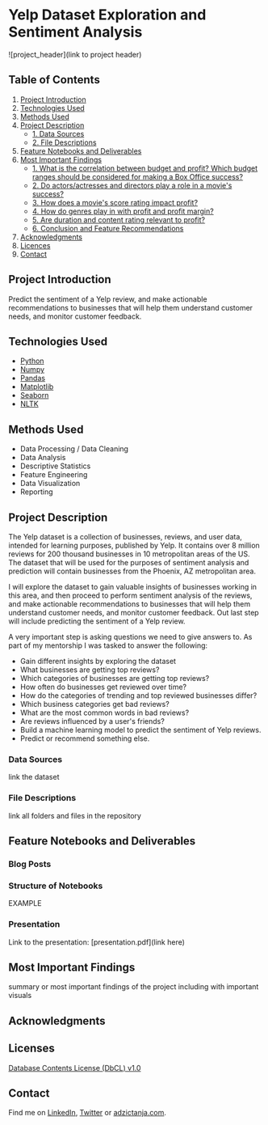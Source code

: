 # Yelp Dataset Exploration and Sentiment Analysis

![project_header](link to project header)

## Table of Contents

1. [ Project Introduction ](#Project_Introduction)
2. [ Technologies Used ](#Technologies_Used)    
3. [ Methods Used ](#Methods_Used)
4. [ Project Description ](#Project_Description)
   * [ 1. Data Sources ](#Data_Sources)
   * [ 2. File Descriptions ](#File_Descriptions) 
5. [ Feature Notebooks and Deliverables ](#Notebooks_deliverables)
6. [ Most Important Findings ](#Findings)
   * [1. What is the correlation between budget and profit? Which budget ranges should be considered for making a Box Office success?](#budget_profit)
   * [2. Do actors/actresses and directors play a role in a movie's success?](#var)
   * [3. How does a movie's score rating impact profit?](#score)
   * [4. How do genres play in with profit and profit margin?](#genres)
   * [5. Are duration and content rating relevant to profit?](#duration_rating)
   * [6. Conclusion and Feature Recommendations](#conclusion)
7. [ Acknowledgments ](#Acknowledgments)
8. [ Licences ](#Licences)
9. [ Contact ](#Contact)

## Project Introduction
<a name="Project_Introduction"></a>

Predict the sentiment of a Yelp review, and make actionable recommendations to businesses that will help them understand customer needs, and monitor customer feedback.

## Technologies Used
<a name="Technologies_Used"></a>
* [Python](https://www.python.org/)
* [Numpy](https://numpy.org/)
* [Pandas](https://pandas.pydata.org/)
* [Matplotlib](https://matplotlib.org/)
* [Seaborn](https://seaborn.pydata.org/)
* [NLTK](https://www.nltk.org/)

## Methods Used
<a name="Methods_Used"></a>
* Data Processing / Data Cleaning
* Data Analysis
* Descriptive Statistics
* Feature Engineering
* Data Visualization
* Reporting

## Project Description
<a name="Project_Description"></a>

The Yelp dataset is a collection of businesses, reviews, and user data, intended for learning purposes, published by Yelp. It contains over 8 million reviews for 200 thousand businesses in 10 metropolitan areas of the US. The dataset that will be used for the purposes of sentiment analysis and prediction will contain businesses from the Phoenix, AZ metropolitan area.

I will explore the dataset to gain valuable insights of businesses working in this area, and then proceed to perform sentiment analysis of the reviews, and make actionable recommendations to businesses that will help them understand customer needs, and monitor customer feedback. Out last step will include predicting the sentiment of a Yelp review. 

A very important step is asking questions we need to give answers to. As part of my mentorship I was tasked to answer the following:

* Gain different insights by exploring the dataset
* What businesses are getting top reviews?
* Which categories of businesses are getting top reviews?
* How often do businesses get reviewed over time?
* How do the categories of trending and top reviewed businesses differ?
* Which business categories get bad reviews?
* What are the most common words in bad reviews?
* Are reviews influenced by a user's friends?
* Build a machine learning model to predict the sentiment of Yelp reviews.
* Predict or recommend something else.

### Data Sources
<a name="Data_Sources"></a>

link the dataset

### File Descriptions
<a name="File_Descriptions"></a>

link all folders and files in the repository

## Feature Notebooks and Deliverables
<a name="Notebooks_deliverables"></a>
### Blog Posts


### Structure of Notebooks


EXAMPLE


### Presentation
Link to the presentation: [presentation.pdf](link here)

## Most Important Findings
<a name="Findings"></a>

summary or most important findings of the project including with important visuals

## Acknowledgments
<a name="Acknowledgments"></a>



## Licenses
<a name="Licences"></a>
[Database Contents License (DbCL) v1.0](https://opendatacommons.org/licenses/dbcl/1-0/)

## Contact
<a name="Contact"></a>
Find me on [LinkedIn](https://www.linkedin.com/in/tanja-ad%C5%BEi%C4%87/), [Twitter](https://twitter.com/adzic_tanja) or [adzictanja.com](https://www.adzictanja.com/).

